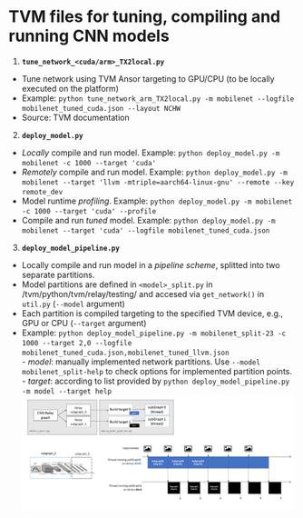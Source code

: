 # TVM files for tuning, compiling and running CNN models

1. **``tune_network_<cuda/arm>_TX2local.py``**
 - Tune network using TVM Ansor targeting to GPU/CPU (to be locally executed on the platform) 
 - Example: ``python tune_network_arm_TX2local.py -m mobilenet --logfile mobilenet_tuned_cuda.json --layout NCHW`` 
 - Source: TVM documentation 

2. **``deploy_model.py``**
 - *Locally* compile and run model. Example: ``python deploy_model.py -m mobilenet -c 1000 --target 'cuda'``
 - *Remotely* compile and run model. Example: ``python deploy_model.py -m mobilenet --target 'llvm -mtriple=aarch64-linux-gnu' --remote --key remote_dev``
 - Model runtime *profiling*. Example: ``python deploy_model.py -m mobilenet -c 1000 --target 'cuda' --profile`` 
 - Compile and run *tuned* model. Example: ``python deploy_model.py -m mobilenet --target 'cuda' --logfile mobilenet_tuned_cuda.json`` 

3. **``deploy_model_pipeline.py``**
 - Locally compile and run model in a *pipeline scheme*, splitted into two separate partitions. 
 - Model partitions are defined in ``<model>_split.py`` in /tvm/python/tvm/relay/testing/ and accesed via ``get_network()`` in ``util.py`` (``--model`` argument)
 - Each partition is compiled targeting to the specified TVM device, e.g., GPU or CPU (``--target`` argument) 
 - Example: ``python deploy_model_pipeline.py -m mobilenet_split-23 -c 1000 --target 2,0 --logfile mobilenet_tuned_cuda.json,mobilenet_tuned_llvm.json``  
       - *model*: manually implemented network partitions. Use ``--model mobilenet_split-help`` to check options for implemented partition points. 
       - *target*: according to list provided by ``python deploy_model_pipeline.py -m model --target help`` 
![Alt text](pipeline-plot.png "Pipeline") 
